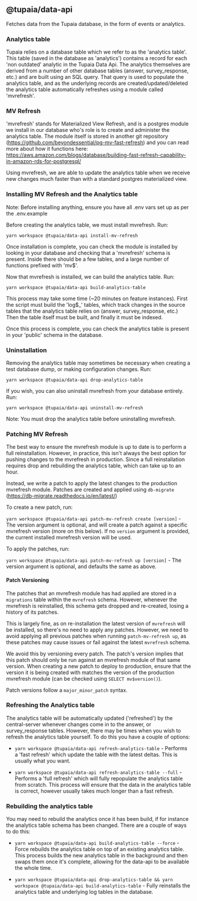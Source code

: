 ## @tupaia/data-api

Fetches data from the Tupaia database, in the form of events or analytics.

### Analytics table

Tupaia relies on a database table which we refer to as the 'analytics table'. This table (saved in the database as 'analytics') contains a record for each 'non outdated' analytic in the Tupaia Data Api. The analytics themselves are derived from a number of other database tables (answer, survey_response, etc.) and are built using an SQL query. That query is used to populate the analytics table, and as the underlying records are created/updated/deleted the analytics table automatically refreshes using a module called 'mvrefresh'.

### MV Refresh

'mvrefresh' stands for Materialized View Refresh, and is a postgres module we install in our database who's role is to create and administer the analytics table. The module itself is stored in another git repository (https://github.com/beyondessential/pg-mv-fast-refresh) and you can read more about how it functions here: https://aws.amazon.com/blogs/database/building-fast-refresh-capability-in-amazon-rds-for-postgresql/

Using mvrefresh, we are able to update the analytics table when we receive new changes much faster than with a standard postgres materialized view.

### Installing MV Refresh and the Analytics table

Note: Before installing anything, ensure you have all .env vars set up as per the .env.example

Before creating the analytics table, we must install mvrefresh. Run:

`yarn workspace @tupaia/data-api install-mv-refresh`

Once installation is complete, you can check the module is installed by looking in your database and checking that a 'mvrefresh' schema is present. Inside there should be a few tables, and a large number of functions prefixed with 'mv$'.

Now that mvrefresh is installed, we can build the analytics table. Run:

`yarn workspace @tupaia/data-api build-analytics-table`

This process may take some time (~20 minutes on feature instances). First the script must build the 'log$\_' tables, which track changes in the source tables that the analytics table relies on (answer, survey_response, etc.) Then the table itself must be built, and finally it must be indexed.

Once this process is complete, you can check the analytics table is present in your 'public' schema in the database.

### Uninstallation

Removing the analytics table may sometimes be necessary when creating a test database dump, or making configuration changes. Run:

`yarn workspace @tupaia/data-api drop-analytics-table`

If you wish, you can also uninstall mvrefresh from your database entirely. Run:

`yarn workspace @tupaia/data-api uninstall-mv-refresh`

Note: You must drop the analytics table before uninstalling mvrefresh.

### Patching MV Refresh

The best way to ensure the mvrefresh module is up to date is to perform a full reinstallation. However, in practice, this isn't always the best option for pushing changes to the mvrefresh in production. Since a full reinstallation requires drop and rebuilding the analytics table, which can take up to an hour.

Instead, we write a patch to apply the latest changes to the production mvrefresh module. Patches are created and applied using `db-migrate` (https://db-migrate.readthedocs.io/en/latest/)

To create a new patch, run:

`yarn workspace @tupaia/data-api patch-mv-refresh create [version]` - The version argument is optional, and will create a patch against a specific mvrefresh version (more on this below). If no `version` argument is provided, the current installed mvrefresh version will be used.

To apply the patches, run:

`yarn workspace @tupaia/data-api patch-mv-refresh up [version]` - The version argument is optional, and defaults the same as above.

#### Patch Versioning

The patches that an mvrefresh module has had applied are stored in a `migrations` table within the `mvrefresh` schema. However, whenever the mvrefresh is reinstalled, this schema gets dropped and re-created, losing a history of its patches.

This is largely fine, as on re-installation the latest version of `mvrefresh` will be installed, so there's no need to apply any patches. However, we need to avoid applying all previous patches when running `patch-mv-refresh up`, as these patches may cause issues or fail against the latest `mvrefresh` schema.

We avoid this by versioning every patch. The patch's version implies that this patch should only be run against an mvrefresh module of that same version. When creating a new patch to deploy to production, ensure that the version it is being created with matches the version of the production mvrefresh module (can be checked using `SELECT mv$version()`).

Patch versions follow a `major_minor_patch` syntax.

### Refreshing the Analytics table

The analytics table will be automatically updated ('refreshed') by the central-server whenever changes come in to the answer, or survey_response tables. However, there may be times when you wish to refresh the analytics table yourself. To do this you have a couple of options:

- `yarn workspace @tupaia/data-api refresh-analytics-table` - Performs a 'fast refresh' which update the table with the latest deltas. This is usually what you want.

- `yarn workspace @tupaia/data-api refresh-analytics-table --full` - Performs a 'full refresh' which will fully repopulate the analytics table from scratch. This process will ensure that the data in the analytics table is correct, however usually takes much longer than a fast refresh.

### Rebuilding the analytics table

You may need to rebuild the analytics once it has been build, if for instance the analytics table schema has been changed. There are a couple of ways to do this:

- `yarn workspace @tupaia/data-api build-analytics-table --force` - Force rebuilds the analytics table on top of an existing analytics table. This process builds the new analytics table in the background and then swaps them once it's complete, allowing for the data-api to be available the whole time.

- `yarn workspace @tupaia/data-api drop-analytics-table && yarn workspace @tupaia/data-api build-analytics-table` - Fully reinstalls the analytics table and underlying log tables in the database.
